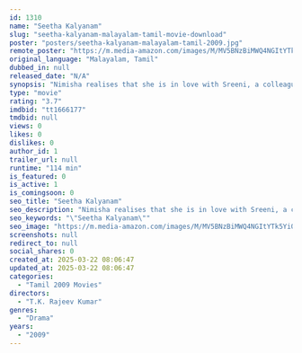 ```yaml
---
id: 1310
name: "Seetha Kalyanam"
slug: "seetha-kalyanam-malayalam-tamil-movie-download"
poster: "posters/seetha-kalyanam-malayalam-tamil-2009.jpg"
remote_poster: "https://m.media-amazon.com/images/M/MV5BNzBiMWQ4NGItYTk5Yi00ZjQ1LTgxZDQtNTZkN2NkNTc1NTFlXkEyXkFqcGdeQXVyODk4ODEyMjk@._V1_SX300.jpg"
original_language: "Malayalam, Tamil"
dubbed_in: null
released_date: "N/A"
synopsis: "Nimisha realises that she is in love with Sreeni, a colleague she made fun of with her friends. However, Sreeni's mother fixes his marriage with Abhirami, a traditional young lady."
type: "movie"
rating: "3.7"
imdbid: "tt1666177"
tmdbid: null
views: 0
likes: 0
dislikes: 0
author_id: 1
trailer_url: null
runtime: "114 min"
is_featured: 0
is_active: 1
is_comingsoon: 0
seo_title: "Seetha Kalyanam"
seo_description: "Nimisha realises that she is in love with Sreeni, a colleague she made fun of with her friends. However, Sreeni's mother fixes his marriage with Abhirami, a traditional young lady."
seo_keywords: "\"Seetha Kalyanam\""
seo_image: "https://m.media-amazon.com/images/M/MV5BNzBiMWQ4NGItYTk5Yi00ZjQ1LTgxZDQtNTZkN2NkNTc1NTFlXkEyXkFqcGdeQXVyODk4ODEyMjk@._V1_SX300.jpg"
screenshots: null
redirect_to: null
social_shares: 0
created_at: 2025-03-22 08:06:47
updated_at: 2025-03-22 08:06:47
categories:
  - "Tamil 2009 Movies"
directors:
  - "T.K. Rajeev Kumar"
genres:
  - "Drama"
years:
  - "2009"
---
```

